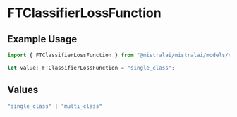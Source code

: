 # FTClassifierLossFunction

## Example Usage

```typescript
import { FTClassifierLossFunction } from "@mistralai/mistralai/models/components";

let value: FTClassifierLossFunction = "single_class";
```

## Values

```typescript
"single_class" | "multi_class"
```